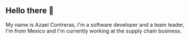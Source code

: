 ## Hello there 👋
My name is Azael Contreras, I'm a software developer and a team leader, I'm from Mexico and I'm currently working at the supply chain business.
<!--
**thedamphair/thedamphair** is a ✨ _special_ ✨ repository because its `README.md` (this file) appears on your GitHub profile.

## ⚙️ Tools and Technologies  
![](https://img.shields.io/badge/code-NodeJs-brightgreen?logo=node.js?style=flat&logoColor=white&color=2bbc8a)

<!--
- 🔭 I’m currently working on ...
- 🌱 I’m currently learning ...
- 👯 I’m looking to collaborate on ...
- 🤔 I’m looking for help with ...
- 💬 Ask me about ...
- 📫 How to reach me: ...
- 😄 Pronouns: ...
- ⚡ Fun fact: ...
-->

